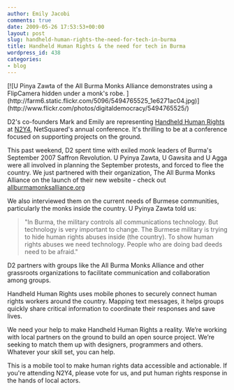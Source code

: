 ```yaml
---
author: Emily Jacobi
comments: true
date: 2009-05-26 17:53:53+00:00
layout: post
slug: handheld-human-rights-the-need-for-tech-in-burma
title: Handheld Human Rights & the need for tech in Burma
wordpress_id: 438
categories:
- blog
---
```


<caption id="attachment_439" align="alignright" width="200" caption="U Pinya Zawta of the All Burma Monks Alliance demonstrates using a FlipCamera hidden under a robe">[![U Pinya Zawta of the All Burma Monks Alliance demonstrates using a FlipCamera hidden under a monk's robe. ](http://farm6.static.flickr.com/5096/5494765525_1e6271ac04.jpg)](http://www.flickr.com/photos/digitaldemocracy/5494765525/)</caption>

D2's co-founders Mark and Emily are representing [Handheld Human Rights](http://netsquared.org/conference/n2y4) at [N2Y4](http://netsquared.org/conference/n2y4), NetSquared's annual conference. It's thrilling to be at a conference focused on supporting projects on the ground.

This past weekend, D2 spent time with exiled monk leaders of Burma's September 2007 Saffron Revolution. U Pyinya Zawta, U Gawsita and U Agga were all involved in planning the September protests, and forced to flee the country. We just partnered with their organization, The All Burma Monks Alliance on the launch of their new website - check out [allburmamonksalliance.org](http://allburmamonksalliance.org/)

We also interviewed them on the current needs of Burmese communities, particularly the monks inside the country. U Pyinya Zawta told us:


> "In Burma, the military controls all communications technology. But technology is very important to change. The Burmese military is trying to hide human rights abuses inside (the country). To show human rights abuses we need technology. People who are doing bad deeds need to be afraid."


D2 partners with groups like the All Burma Monks Alliance and other grassroots organizations to facilitate communication and collaboration among groups.

Handheld Human Rights uses mobile phones to securely connect human rights workers around the country. Mapping text messages, it helps groups quickly share critical information to coordinate their responses and save lives.

We need your help to make Handheld Human Rights a reality. We’re working with local partners on the ground to build an open source project. We’re seeking to match them up with designers, programmers and others. Whatever your skill set, you can help.

This is a mobile tool to make human rights data accessible and actionable. If you're attending N2Y4, please vote for us, and put human rights response in the hands of local actors.
